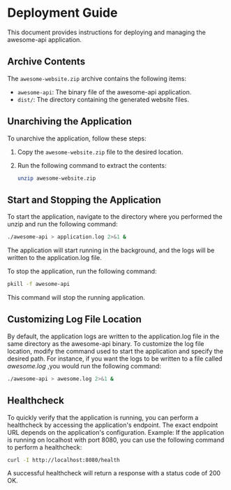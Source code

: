 # Deployment Guide

This document provides instructions for deploying and managing the awesome-api
application.

## Archive Contents

The `awesome-website.zip` archive contains the following items:

- `awesome-api`: The binary file of the awesome-api application.
- `dist/`: The directory containing the generated website files.

## Unarchiving the Application

To unarchive the application, follow these steps:

1. Copy the `awesome-website.zip` file to the desired location.
2. Run the following command to extract the contents:

   ```bash
   unzip awesome-website.zip
   ```

## Start and Stopping the Application

To start the application, navigate to the directory where you performed the
unzip and run the following command:

```bash
./awesome-api > application.log 2>&1 &
```

The application will start running in the background, and the logs will be
written to the application.log file.

To stop the application, run the following command:

```bash
pkill -f awesome-api

```

This command will stop the running application.

## Customizing Log File Location

By default, the application logs are written to the application.log file in the
same directory as the awesome-api binary. To customize the log file location,
modify the command used to start the application and specify the desired path.
For instance, if you want the logs to be written to a file called *awesome.log*
,you would run the following command:

```bash
./awesome-api > awesome.log 2>&1 &
```

## Healthcheck

To quickly verify that the application is running, you can perform a
healthcheck by accessing the application's endpoint. The exact endpoint URL
depends on the application's configuration.
Example: If the application is running on localhost with port 8080, you can use
the following command to perform a healthcheck:

```bash
curl -I http://localhost:8080/health
```

A successful healthcheck will return a response with a status code of 200 OK.
